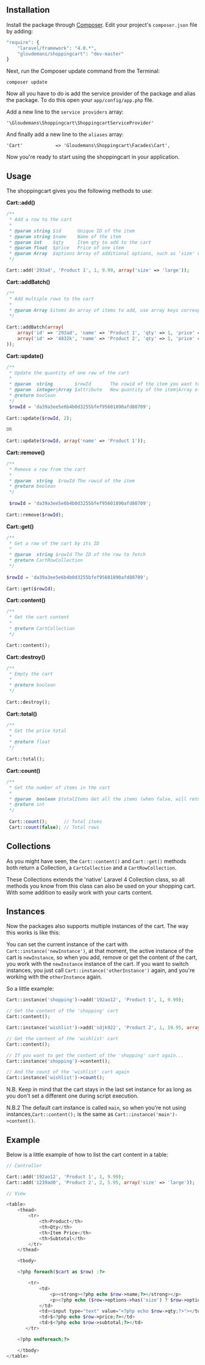 ## Installation

Install the package through [Composer](http://getcomposer.org/). Edit your project's `composer.json` file by adding:

```php
"require": {
	"laravel/framework": "4.0.*",
	"gloudemans/shoppingcart": "dev-master"
}
```

Next, run the Composer update command from the Terminal:

    composer update
    
Now all you have to do is add the service provider of the package and alias the package. To do this open your `app/config/app.php` file.

Add a new line to the `service providers` array:

	'\Gloudemans\Shoppingcart\ShoppingcartServiceProvider'
	
And finally add a new line to the `aliases` array:

	'Cart'            => 'Gloudemans\Shoppingcart\Facades\Cart',
	
Now you're ready to start using the shoppingcart in your application.

## Usage

The shoppingcart gives you the following methods to use:

**Cart::add()**

```php
/**
 * Add a row to the cart
 * 
 * @param string $id      Unique ID of the item
 * @param string $name    Name of the item
 * @param int    $qty     Item qty to add to the cart
 * @param float  $price   Price of one item
 * @param Array  $options Array of additional options, such as 'size' or 'color'
 */

Cart::add('293ad', 'Product 1', 1, 9.99, array('size' => 'large'));
```
     
**Cart::addBatch()**

```php
/**
 * Add multiple rows to the cart
 * 
 * @param Array $items An array of items to add, use array keys corresponding to the 'add' method's parameters
 */
 
Cart::addBatch(array(
	array('id' => '293ad', 'name' => 'Product 1', 'qty' => 1, 'price' => 10.00),
	array('id' => '4832k', 'name' => 'Product 2', 'qty' => 1, 'price' => 10.00, 'options' => array('size' => 'large'))     
));
```

**Cart::update()**

```php
/**
 * Update the quantity of one row of the cart
 * 
 * @param  string        $rowId       The rowid of the item you want to update
 * @param  integer|Array $attribute   New quantity of the item|Array of attributes to update
 * @return boolean
 */
 $rowId = 'da39a3ee5e6b4b0d3255bfef95601890afd80709';
 
Cart::update($rowId, 2);
 
OR
 
Cart::update($rowId, array('name' => 'Product 1'));
```

**Cart::remove()**

```php
/**
 * Remove a row from the cart
 * 
 * @param  string  $rowId The rowid of the item
 * @return boolean   
 */
 
 $rowId = 'da39a3ee5e6b4b0d3255bfef95601890afd80709';
 
Cart::remove($rowId);
```
     
**Cart::get()**

```php
/**
 * Get a row of the cart by its ID
 * 
 * @param  string $rowId The ID of the row to fetch
 * @return CartRowCollection
 */
 
$rowId = 'da39a3ee5e6b4b0d3255bfef95601890afd80709';
 
Cart::get($rowId);
```
     
**Cart::content()**

```php
/**
 * Get the cart content
 *
 * @return CartCollection
 */

Cart::content();
```	 
	 
**Cart::destroy()**

```php
/**
 * Empty the cart
 *
 * @return boolean
 */
 
Cart::destroy();
```
	 
**Cart::total()**

```php
/**
 * Get the price total
 * 
 * @return float
 */
  
Cart::total();
```
     
**Cart::count()**

```php
/**
 * Get the number of items in the cart
 *
 * @param  boolean $totalItems Get all the items (when false, will return the number of rows)
 * @return int
 */
 
 Cart::count();      // Total items
 Cart::count(false); // Total rows
```
     
## Collections

As you might have seen, the `Cart::content()` and `Cart::get()` methods both return a Collection, a `CartCollection` and a `CartRowCollection`.

These Collections extends the 'native' Laravel 4 Collection class, so all methods you know from this class can also be used on your shopping cart. With some addition to easily work with your carts content.

## Instances

Now the packages also supports multiple instances of the cart. The way this works is like this:

You can set the current instance of the cart with `Cart::instance('newInstance')`, at that moment, the active instance of the cart is `newInstance`, so when you add, remove or get the content of the cart, you work with the `newInstance` instance of the cart.
If you want to switch instances, you just call `Cart::instance('otherInstance')` again, and you're working with the `otherInstance` again.

So a little example:

```php
Cart::instance('shopping')->add('192ao12', 'Product 1', 1, 9.99);

// Get the content of the 'shopping' cart
Cart::content();

Cart::instance('wishlist')->add('sdjk922', 'Product 2', 1, 19.95, array('size' => 'medium'));

// Get the content of the 'wishlist' cart
Cart::content();

// If you want to get the content of the 'shopping' cart again...
Cart::instance('shopping')->content();

// And the count of the 'wishlist' cart again
Cart::instance('wishlist')->count();
```
    
N.B. Keep in mind that the cart stays in the last set instance for as long as you don't set a different one during script execution.

N.B.2 The default cart instance is called `main`, so when you're not using instances,`Cart::content();` is the same as `Cart::instance('main')->content()`.

## Example

Below is a little example of how to list the cart content in a table:

```php
// Controller

Cart::add('192ao12', 'Product 1', 1, 9.99);
Cart::add('1239ad0', 'Product 2', 2, 5.95, array('size' => 'large'));

// View

<table>
   	<thead>
       	<tr>
           	<th>Product</th>
           	<th>Qty</th>
           	<th>Item Price</th>
           	<th>Subtotal</th>
       	</tr>
   	</thead>

   	<tbody>

   	<?php foreach($cart as $row) :?>

       	<tr>
           	<td>
               	<p><strong><?php echo $row->name;?></strong></p>
               	<p><?php echo ($row->options->has('size') ? $row->options->size : '');?></p>
           	</td>
           	<td><input type="text" value="<?php echo $row->qty;?>"></td>
           	<td>$<?php echo $row->price;?></td>
           	<td>$<?php echo $row->subtotal;?></td>
       </tr>

   	<?php endforeach;?>

   	</tbody>
</table>
```